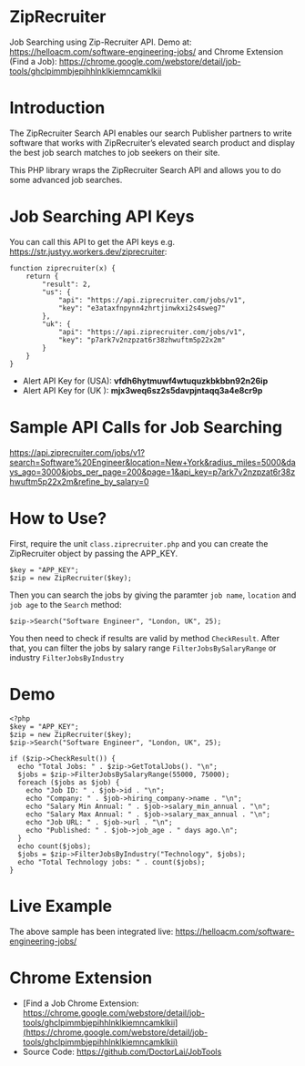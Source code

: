 # ZipRecruiter
Job Searching using Zip-Recruiter API. Demo at: https://helloacm.com/software-engineering-jobs/ and Chrome Extension (Find a Job): https://chrome.google.com/webstore/detail/job-tools/ghclpimmbjepihhlnklkiemncamklkii

# Introduction
The ZipRecruiter Search API enables our search Publisher partners to write software that works with ZipRecruiter’s elevated search product and display the best job search matches to job seekers on their site.

This PHP library wraps the ZipRecruiter Search API and allows you to do some advanced job searches.

# Job Searching API Keys
You can call this API to get the API keys e.g. https://str.justyy.workers.dev/ziprecruiter:
```
function ziprecruiter(x) {
    return {
        "result": 2,
        "us": {
            "api": "https://api.ziprecruiter.com/jobs/v1",
            "key": "e3ataxfnpynn4zhrtjinwkxi2s4sweg7"
        },
        "uk": {
            "api": "https://api.ziprecruiter.com/jobs/v1",
            "key": "p7ark7v2nzpzat6r38zhwuftm5p22x2m"
        }            
    }
}
```

- Alert API Key for (USA): **vfdh6hytmuwf4wtuquzkbkbbn92n26ip**
- Alert API Key for (UK ): **mjx3weq6sz2s5davpjntaqq3a4e8cr9p**

# Sample API Calls for Job Searching
https://api.ziprecruiter.com/jobs/v1?search=Software%20Engineer&location=New+York&radius_miles=5000&days_ago=3000&jobs_per_page=200&page=1&api_key=p7ark7v2nzpzat6r38zhwuftm5p22x2m&refine_by_salary=0 

# How to Use?
First, require the unit `class.ziprecruiter.php` and you can create the ZipRecruiter object by passing the APP_KEY.

```
$key = "APP_KEY";
$zip = new ZipRecruiter($key);
```

Then you can search the jobs by giving the paramter `job name`, `location` and `job age` to the `Search` method:

```
$zip->Search("Software Engineer", "London, UK", 25);
```

You then need to check if results are valid by method `CheckResult`. After that, you can filter the jobs by salary range `FilterJobsBySalaryRange` or industry `FilterJobsByIndustry`

# Demo
```
<?php
$key = "APP_KEY";
$zip = new ZipRecruiter($key);
$zip->Search("Software Engineer", "London, UK", 25);

if ($zip->CheckResult()) {
  echo "Total Jobs: " . $zip->GetTotalJobs(). "\n";
  $jobs = $zip->FilterJobsBySalaryRange(55000, 75000);
  foreach ($jobs as $job) {
    echo "Job ID: " . $job->id . "\n";
    echo "Company: " . $job->hiring_company->name . "\n";
    echo "Salary Min Annual: " . $job->salary_min_annual . "\n";
    echo "Salary Max Annual: " . $job->salary_max_annual . "\n";
    echo "Job URL: " . $job->url . "\n";
    echo "Published: " . $job->job_age . " days ago.\n";
  }  
  echo count($jobs);
  $jobs = $zip->FilterJobsByIndustry("Technology", $jobs);
  echo "Total Technology jobs: " . count($jobs);
}
```

# Live Example
The above sample has been integrated live: https://helloacm.com/software-engineering-jobs/

# Chrome Extension
- [Find a Job Chrome Extension: https://chrome.google.com/webstore/detail/job-tools/ghclpimmbjepihhlnklkiemncamklkii](https://chrome.google.com/webstore/detail/job-tools/ghclpimmbjepihhlnklkiemncamklkii)
- Source Code: https://github.com/DoctorLai/JobTools
